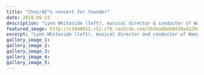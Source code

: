 ```yaml
---
title: "Choirâ€™s concert for founder"
date: 2018-05-23
description: "Lynn Whiteside (left), musical director & conductor of Wanganui Community Choir with pianist Abby Livesay..."
featured_image: http://c1940652.r52.cf0.rackcdn.com/5b3ead9eb8d39a41290001f9/Abby-Livesay-300-ex-choirs-concert-midweek-23-may.gif
excerpt: "Lynn Whiteside (left), musical director and conductor of Wanganui Community Choir with pianist Abby Livesay."
gallery_image_1: 
gallery_image_2: 
gallery_image_3: 
gallery_image_4: 
gallery_image_5: 
---
```

